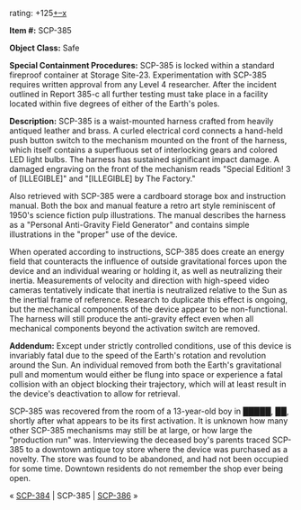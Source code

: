 rating: +125[+](javascript:; "I like it")[–](javascript:; "I don't like it")[x](javascript:; "Cancel my vote")

**Item #:** SCP-385

**Object Class:** Safe

**Special Containment Procedures:** SCP-385 is locked within a standard fireproof container at Storage Site-23. Experimentation with SCP-385 requires written approval from any Level 4 researcher. After the incident outlined in Report 385-c all further testing must take place in a facility located within five degrees of either of the Earth's poles.

**Description:** SCP-385 is a waist-mounted harness crafted from heavily antiqued leather and brass. A curled electrical cord connects a hand-held push button switch to the mechanism mounted on the front of the harness, which itself contains a superfluous set of interlocking gears and colored LED light bulbs. The harness has sustained significant impact damage. A damaged engraving on the front of the mechanism reads "Special Edition! 3 of \[ILLEGIBLE\]" and "\[ILLEGIBLE\] by The Factory."

Also retrieved with SCP-385 were a cardboard storage box and instruction manual. Both the box and manual feature a retro art style reminiscent of 1950's science fiction pulp illustrations. The manual describes the harness as a "Personal Anti-Gravity Field Generator" and contains simple illustrations in the "proper" use of the device.

When operated according to instructions, SCP-385 does create an energy field that counteracts the influence of outside gravitational forces upon the device and an individual wearing or holding it, as well as neutralizing their inertia. Measurements of velocity and direction with high-speed video cameras tentatively indicate that inertia is neutralized relative to the Sun as the inertial frame of reference. Research to duplicate this effect is ongoing, but the mechanical components of the device appear to be non-functional. The harness will still produce the anti-gravity effect even when all mechanical components beyond the activation switch are removed.

**Addendum:** Except under strictly controlled conditions, use of this device is invariably fatal due to the speed of the Earth's rotation and revolution around the Sun. An individual removed from both the Earth's gravitational pull and momentum would either be flung into space or experience a fatal collision with an object blocking their trajectory, which will at least result in the device's deactivation to allow for retrieval.

SCP-385 was recovered from the room of a 13-year-old boy in █████, ██, shortly after what appears to be its first activation. It is unknown how many other SCP-385 mechanisms may still be at large, or how large the "production run" was. Interviewing the deceased boy's parents traced SCP-385 to a downtown antique toy store where the device was purchased as a novelty. The store was found to be abandoned, and had not been occupied for some time. Downtown residents do not remember the shop ever being open.

« [SCP-384](/scp-384) | SCP-385 | [SCP-386](/scp-386) »